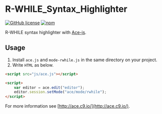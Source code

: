 # R-WHILE_Syntax_Highlighter
[![GitHub license](https://img.shields.io/badge/license-MIT-brightgreen.svg)](https://raw.githubusercontent.com/appleple/document-outliner/master/LICENSE)
[![npm](https://img.shields.io/npm/v/ace-builds.svg)](https://www.npmjs.com/package/ace-builds)

R-WHILE syntax highlighter with [Ace-js](https://github.com/ajaxorg/ace).

## Usage
1. Install `ace.js` and `mode-rwhile.js` in the same directory on your project.
2. Write `HTML` as below.
```html
<script src="js/ace.js"></script>

<script>
    var editor = ace.edit("editor");
    editor.session.setMode("ace/mode/rwhile");
</script>
```
For more information see [http://ace.c9.io/](http://ace.c9.io/).